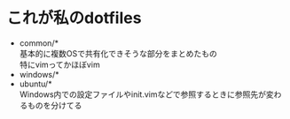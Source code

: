 # これが私のdotfiles

+ common/*  
基本的に複数OSで共有化できそうな部分をまとめたもの  
特にvimってかほぼvim  
+ windows/*  
+ ubuntu/*  
Windows内での設定ファイルやinit.vimなどで参照するときに参照先が変わるものを分けてる
